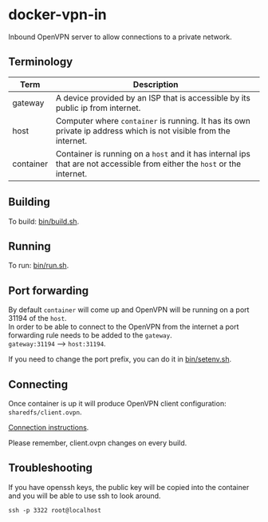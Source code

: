 # docker-vpn-in

Inbound OpenVPN server to allow connections to a private network.

## Terminology

|Term|Description|
|----|----|
|gateway| A device provided by an ISP that is accessible by its public ip from internet.|
|host| Computer where `container` is running. It has its own private ip address which is not visible from the internet.|
|container| Container is running on a `host` and it has internal ips that are not accessible from either the `host` or the internet. |

## Building

To build: [bin/build.sh](bin/build.sh).

## Running

To run: [bin/run.sh](bin/run.sh).

## Port forwarding
By default `container` will come up and OpenVPN will be running on a port 31194 of the `host`.  
In order to be able to connect to the OpenVPN from the internet a port forwarding rule needs to be added to the `gateway`.  
`gateway:31194` --> `host:31194`.

If you need to change the port prefix, you can do it in [bin/setenv.sh](bin/setenv.sh).


## Connecting

Once container is up it will produce OpenVPN client configuration: `sharedfs/client.ovpn`.  

[Connection instructions](https://openvpn.net/vpn-server-resources/#documentation-subtab-connecting).

Please remember, client.ovpn changes on every build. 

## Troubleshooting

If you have openssh keys, the public key will be copied into the container and you will be able to use ssh to look around.
```
ssh -p 3322 root@localhost
```
